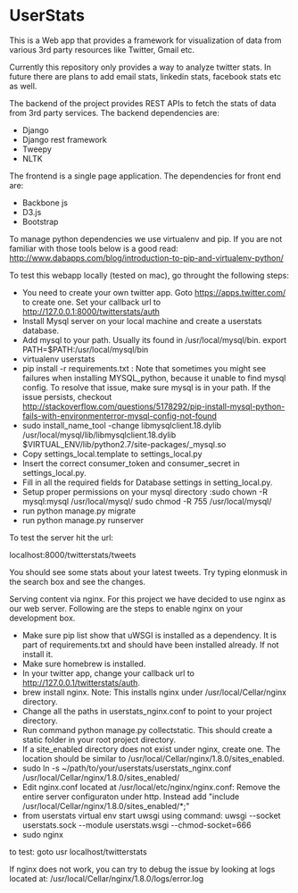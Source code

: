 # UserStats
This is a Web app that provides a framework for visualization of data from various 3rd party resources like Twitter, Gmail etc.

Currently this repository only provides a way to analyze twitter stats. In future there are plans to add email stats, linkedin stats, facebook stats etc as well. 

The backend of the project provides REST APIs to fetch the stats of data from 3rd party services. The backend dependencies are: 
* Django
* Django rest framework 
* Tweepy
* NLTK

The frontend is a single page application. The dependencies for front end are:
* Backbone js
* D3.js
* Bootstrap

To manage python dependencies we use virtualenv and pip. If you are not familiar with those tools below is a good read:
http://www.dabapps.com/blog/introduction-to-pip-and-virtualenv-python/

To test this webapp locally (tested on mac), go throught the following steps:
* You need to create your own twitter app. Goto https://apps.twitter.com/ to create one. 
  Set your callback url to http://127.0.0.1:8000/twitterstats/auth
* Install Mysql server on your local machine and create a userstats database.
* Add mysql to your path. Usually its found in /usr/local/mysql/bin. export PATH=$PATH:/usr/local/mysql/bin
* virtualenv userstats
* pip install -r requirements.txt
   : Note that sometimes you might see failures when installing MYSQL_python, because it unable to find mysql config.
   To resolve that issue, make sure mysql is in your path. If the issue persists, checkout http://stackoverflow.com/questions/5178292/pip-install-mysql-python-fails-with-environmenterror-mysql-config-not-found
* sudo install_name_tool -change libmysqlclient.18.dylib /usr/local/mysql/lib/libmysqlclient.18.dylib $VIRTUAL_ENV/lib/python2.7/site-packages/_mysql.so
* Copy settings_local.template to settings_local.py
* Insert the correct consumer_token and consumer_secret in settings_local.py.
* Fill in all the required fields for Database settings in setting_local.py.
* Setup proper permissions on your mysql directory
   :sudo chown -R mysql:mysql /usr/local/mysql/
    sudo chmod -R 755 /usr/local/mysql/
* run python manage.py migrate
* run python manage.py runserver

To test the server hit the url:

localhost:8000/twitterstats/tweets

You should see some stats about your latest tweets. Try typing elonmusk in the search box and see the changes.


Serving content via nginx.
For this project we have decided to use nginx as our web server. Following are the steps to enable nginx on your development box.

* Make sure pip list show that uWSGI is installed as a dependency. It is part of requirements.txt and should have been installed already. If not install it.
* Make sure homebrew is installed.
* In your twitter app, change your callback url to http://127.0.0.1/twitterstats/auth.
* brew install nginx. 
  Note: This installs nginx under /usr/local/Cellar/nginx directory.
* Change all the paths in userstats_nginx.conf to point to your project directory.
* Run command python manage.py collectstatic. This should create a static folder in your root project directory.
* If a site_enabled directory does not exist under nginx, create one. The location should be similar to /usr/local/Cellar/nginx/1.8.0/sites_enabled.
* sudo ln -s ~/path/to/your/userstats/userstats_nginx.conf /usr/local/Cellar/nginx/1.8.0/sites_enabled/
* Edit nginx.conf located at /usr/local/etc/nginx/nginx.conf:
    Remove the entire server configuraton under http. Instead add "include /usr/local/Cellar/nginx/1.8.0/sites_enabled/*;"
* from userstats virtual env start uwsgi using command: uwsgi --socket userstats.sock --module userstats.wsgi --chmod-socket=666
* sudo nginx

to test: goto usr localhost/twitterstats

If nginx does not work, you can try to debug the issue by looking at logs located at:
/usr/local/Cellar/nginx/1.8.0/logs/error.log




